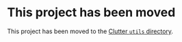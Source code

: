 # This project has been moved

This project has been moved to the [Clutter `utils` directory](https://github.com/Clutter-Development/Clutter/tree/master/clutter/utils).
